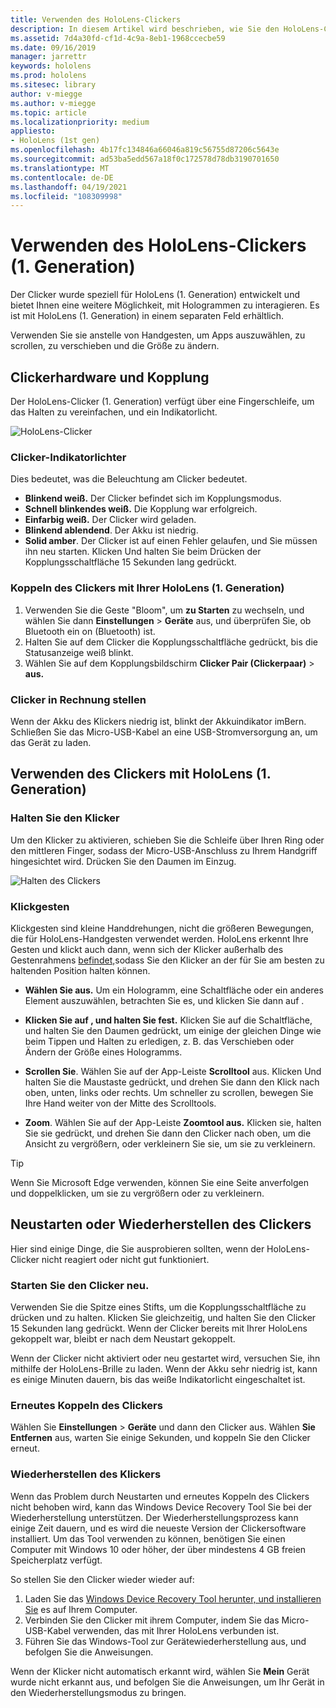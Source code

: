 ```yaml
---
title: Verwenden des HoloLens-Clickers
description: In diesem Artikel wird beschrieben, wie Sie den HoloLens-Clicker verwenden, einschließlich Clicker-Kopplung, -Aufladung und -Wiederherstellung.
ms.assetid: 7d4a30fd-cf1d-4c9a-8eb1-1968ccecbe59
ms.date: 09/16/2019
manager: jarrettr
keywords: hololens
ms.prod: hololens
ms.sitesec: library
author: v-miegge
ms.author: v-miegge
ms.topic: article
ms.localizationpriority: medium
appliesto:
- HoloLens (1st gen)
ms.openlocfilehash: 4b17fc134846a66046a819c56755d87206c5643e
ms.sourcegitcommit: ad53ba5edd567a18f0c172578d78db3190701650
ms.translationtype: MT
ms.contentlocale: de-DE
ms.lasthandoff: 04/19/2021
ms.locfileid: "108309998"
---
```

# <a name="use-the-hololens-1st-gen-clicker"></a>Verwenden des HoloLens-Clickers (1. Generation)

Der Clicker wurde speziell für HoloLens (1. Generation) entwickelt und bietet Ihnen eine weitere Möglichkeit, mit Hologrammen zu interagieren. Es ist mit HoloLens (1. Generation) in einem separaten Feld erhältlich.

Verwenden Sie sie anstelle von Handgesten, um Apps auszuwählen, zu scrollen, zu verschieben und die Größe zu ändern.

## <a name="clicker-hardware-and-pairing"></a>Clickerhardware und Kopplung

Der HoloLens-Clicker (1. Generation) verfügt über eine Fingerschleife, um das Halten zu vereinfachen, und ein Indikatorlicht.

![HoloLens-Clicker](images/use-hololens-clicker-1.png)

### <a name="clicker-indicator-lights"></a>Clicker-Indikatorlichter

Dies bedeutet, was die Beleuchtung am Clicker bedeutet.

- **Blinkend weiß.** Der Clicker befindet sich im Kopplungsmodus.
- **Schnell blinkendes weiß.** Die Kopplung war erfolgreich.
- **Einfarbig weiß.** Der Clicker wird geladen.
- **Blinkend ablendend**. Der Akku ist niedrig.
- **Solid amber**. Der Clicker ist auf einen Fehler gelaufen, und Sie müssen ihn neu starten. Klicken Und halten Sie beim Drücken der Kopplungsschaltfläche 15 Sekunden lang gedrückt.

### <a name="pair-the-clicker-with-your-hololens-1st-gen"></a>Koppeln des Clickers mit Ihrer HoloLens (1. Generation)

1. Verwenden Sie die Geste "Bloom", um **zu Starten** zu wechseln, und wählen Sie dann **Einstellungen**  >  **Geräte** aus, und überprüfen Sie, ob Bluetooth ein on (Bluetooth) ist.
1. Halten Sie auf dem Clicker die Kopplungsschaltfläche gedrückt, bis die Statusanzeige weiß blinkt.
1. Wählen Sie auf dem Kopplungsbildschirm **Clicker Pair (Clickerpaar)**  >  **aus.**

### <a name="charge-the-clicker"></a>Clicker in Rechnung stellen

Wenn der Akku des Klickers niedrig ist, blinkt der Akkuindikator imBern. Schließen Sie das Micro-USB-Kabel an eine USB-Stromversorgung an, um das Gerät zu laden.

## <a name="use-the-clicker-with-hololens-1st-gen"></a>Verwenden des Clickers mit HoloLens (1. Generation)

### <a name="hold-the-clicker"></a>Halten Sie den Klicker

Um den Klicker zu aktivieren, schieben Sie die Schleife über Ihren Ring oder den mittleren Finger, sodass der Micro-USB-Anschluss zu Ihrem Handgriff hingesichtet wird. Drücken Sie den Daumen im Einzug.

![Halten des Clickers](images/use-hololens-clicker-2.png)

### <a name="clicker-gestures"></a>Klickgesten

Klickgesten sind kleine Handdrehungen, nicht die größeren Bewegungen, die für HoloLens-Handgesten verwendet werden. HoloLens erkennt Ihre Gesten und klickt auch dann, wenn sich der Klicker außerhalb des Gestenrahmens [befindet,](hololens1-basic-usage.md)sodass Sie den Klicker an der für Sie am besten zu haltenden Position halten können.

- **Wählen Sie aus.** Um ein Hologramm, eine Schaltfläche oder ein anderes Element auszuwählen, betrachten Sie es, und klicken Sie dann auf .

- **Klicken Sie auf , und halten Sie fest.** Klicken Sie auf die Schaltfläche, und halten Sie den Daumen gedrückt, um einige der gleichen Dinge wie beim Tippen und Halten zu erledigen, z. B. das Verschieben oder Ändern der Größe eines Hologramms.

- **Scrollen Sie**. Wählen Sie auf der App-Leiste **Scrolltool** aus. Klicken Und halten Sie die Maustaste gedrückt, und drehen Sie dann den Klick nach oben, unten, links oder rechts. Um schneller zu scrollen, bewegen Sie Ihre Hand weiter von der Mitte des Scrolltools.

- **Zoom**. Wählen Sie auf der App-Leiste **Zoomtool aus.** Klicken sie, halten Sie sie gedrückt, und drehen Sie dann den Clicker nach oben, um die Ansicht zu vergrößern, oder verkleinern Sie sie, um sie zu verkleinern.

> [!TIP]
> Wenn Sie Microsoft Edge verwenden, können Sie eine Seite anverfolgen und doppelklicken, um sie zu vergrößern oder zu verkleinern.

## <a name="restart-or-recover-the-clicker"></a>Neustarten oder Wiederherstellen des Clickers

Hier sind einige Dinge, die Sie ausprobieren sollten, wenn der HoloLens-Clicker nicht reagiert oder nicht gut funktioniert.

### <a name="restart-the-clicker"></a>Starten Sie den Clicker neu.

Verwenden Sie die Spitze eines Stifts, um die Kopplungsschaltfläche zu drücken und zu halten. Klicken Sie gleichzeitig, und halten Sie den Clicker 15 Sekunden lang gedrückt. Wenn der Clicker bereits mit Ihrer HoloLens gekoppelt war, bleibt er nach dem Neustart gekoppelt.

Wenn der Clicker nicht aktiviert oder neu gestartet wird, versuchen Sie, ihn mithilfe der HoloLens-Brille zu laden. Wenn der Akku sehr niedrig ist, kann es einige Minuten dauern, bis das weiße Indikatorlicht eingeschaltet ist.

### <a name="re-pair-the-clicker"></a>Erneutes Koppeln des Clickers

Wählen Sie **Einstellungen**  >  **Geräte** und dann den Clicker aus. Wählen **Sie Entfernen** aus, warten Sie einige Sekunden, und koppeln Sie den Clicker erneut.

### <a name="recover-the-clicker"></a>Wiederherstellen des Klickers

Wenn das Problem durch Neustarten und erneutes Koppeln des Clickers nicht behoben wird, kann das Windows Device Recovery Tool Sie bei der Wiederherstellung unterstützen. Der Wiederherstellungsprozess kann einige Zeit dauern, und es wird die neueste Version der Clickersoftware installiert. Um das Tool verwenden zu können, benötigen Sie einen Computer mit Windows 10 oder höher, der über mindestens 4 GB freien Speicherplatz verfügt.

So stellen Sie den Clicker wieder wieder auf:

1. Laden Sie das [Windows Device Recovery Tool herunter, und installieren Sie](https://dev.azure.com/ContentIdea/ContentIdea/_queries/query/8a004dbe-73f8-4a32-94bc-368fc2f2a895/) es auf Ihrem Computer.
1. Verbinden Sie den Clicker mit ihrem Computer, indem Sie das Micro-USB-Kabel verwenden, das mit Ihrer HoloLens verbunden ist.
1. Führen Sie das Windows-Tool zur Gerätewiederherstellung aus, und befolgen Sie die Anweisungen.

Wenn der Klicker nicht automatisch erkannt wird, wählen Sie **Mein** Gerät wurde nicht erkannt aus, und befolgen Sie die Anweisungen, um Ihr Gerät in den Wiederherstellungsmodus zu bringen.
